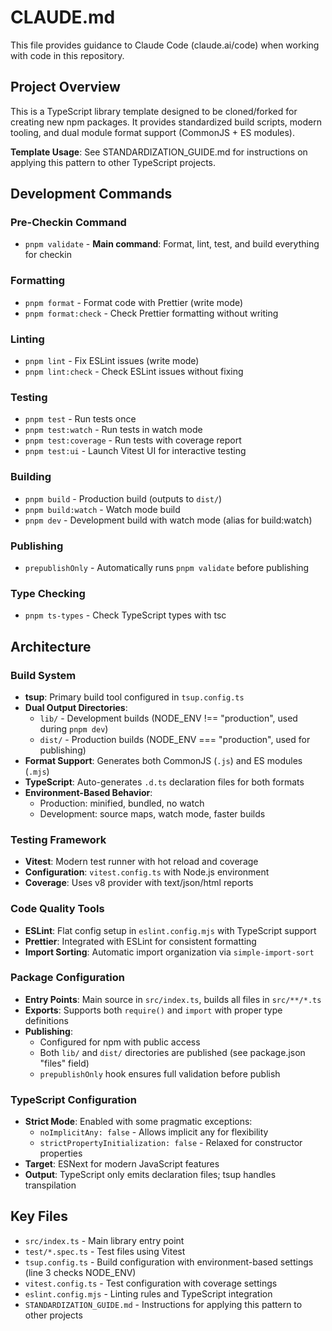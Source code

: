 # CLAUDE.md

This file provides guidance to Claude Code (claude.ai/code) when working with code in this repository.

## Project Overview

This is a TypeScript library template designed to be cloned/forked for creating new npm packages. It provides standardized build scripts, modern tooling, and dual module format support (CommonJS + ES modules).

**Template Usage**: See STANDARDIZATION_GUIDE.md for instructions on applying this pattern to other TypeScript projects.

## Development Commands

### Pre-Checkin Command

- `pnpm validate` - **Main command**: Format, lint, test, and build everything for checkin

### Formatting

- `pnpm format` - Format code with Prettier (write mode)
- `pnpm format:check` - Check Prettier formatting without writing

### Linting

- `pnpm lint` - Fix ESLint issues (write mode)
- `pnpm lint:check` - Check ESLint issues without fixing

### Testing

- `pnpm test` - Run tests once
- `pnpm test:watch` - Run tests in watch mode
- `pnpm test:coverage` - Run tests with coverage report
- `pnpm test:ui` - Launch Vitest UI for interactive testing

### Building

- `pnpm build` - Production build (outputs to `dist/`)
- `pnpm build:watch` - Watch mode build
- `pnpm dev` - Development build with watch mode (alias for build:watch)

### Publishing

- `prepublishOnly` - Automatically runs `pnpm validate` before publishing

### Type Checking

- `pnpm ts-types` - Check TypeScript types with tsc

## Architecture

### Build System

- **tsup**: Primary build tool configured in `tsup.config.ts`
- **Dual Output Directories**:
  - `lib/` - Development builds (NODE_ENV !== "production", used during `pnpm dev`)
  - `dist/` - Production builds (NODE_ENV === "production", used for publishing)
- **Format Support**: Generates both CommonJS (`.js`) and ES modules (`.mjs`)
- **TypeScript**: Auto-generates `.d.ts` declaration files for both formats
- **Environment-Based Behavior**:
  - Production: minified, bundled, no watch
  - Development: source maps, watch mode, faster builds

### Testing Framework

- **Vitest**: Modern test runner with hot reload and coverage
- **Configuration**: `vitest.config.ts` with Node.js environment
- **Coverage**: Uses v8 provider with text/json/html reports

### Code Quality Tools

- **ESLint**: Flat config setup in `eslint.config.mjs` with TypeScript support
- **Prettier**: Integrated with ESLint for consistent formatting
- **Import Sorting**: Automatic import organization via `simple-import-sort`

### Package Configuration

- **Entry Points**: Main source in `src/index.ts`, builds all files in `src/**/*.ts`
- **Exports**: Supports both `require()` and `import` with proper type definitions
- **Publishing**:
  - Configured for npm with public access
  - Both `lib/` and `dist/` directories are published (see package.json "files" field)
  - `prepublishOnly` hook ensures full validation before publish

### TypeScript Configuration

- **Strict Mode**: Enabled with some pragmatic exceptions:
  - `noImplicitAny: false` - Allows implicit any for flexibility
  - `strictPropertyInitialization: false` - Relaxed for constructor properties
- **Target**: ESNext for modern JavaScript features
- **Output**: TypeScript only emits declaration files; tsup handles transpilation

## Key Files

- `src/index.ts` - Main library entry point
- `test/*.spec.ts` - Test files using Vitest
- `tsup.config.ts` - Build configuration with environment-based settings (line 3 checks NODE_ENV)
- `vitest.config.ts` - Test configuration with coverage settings
- `eslint.config.mjs` - Linting rules and TypeScript integration
- `STANDARDIZATION_GUIDE.md` - Instructions for applying this pattern to other projects

